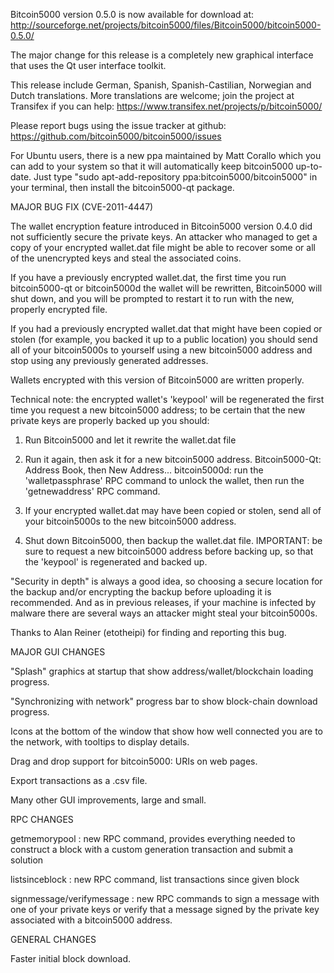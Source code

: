 Bitcoin5000 version 0.5.0 is now available for download at:
http://sourceforge.net/projects/bitcoin5000/files/Bitcoin5000/bitcoin5000-0.5.0/

The major change for this release is a completely new graphical interface that uses the Qt user interface toolkit.

This release include German, Spanish, Spanish-Castilian, Norwegian and Dutch translations. More translations are welcome; join the project at Transifex if you can help:
https://www.transifex.net/projects/p/bitcoin5000/

Please report bugs using the issue tracker at github:
https://github.com/bitcoin5000/bitcoin5000/issues

For Ubuntu users, there is a new ppa maintained by Matt Corallo which you can add to your system so that it will automatically keep bitcoin5000 up-to-date.  Just type "sudo apt-add-repository ppa:bitcoin5000/bitcoin5000" in your terminal, then install the bitcoin5000-qt package.

MAJOR BUG FIX  (CVE-2011-4447)

The wallet encryption feature introduced in Bitcoin5000 version 0.4.0 did not sufficiently secure the private keys. An attacker who
managed to get a copy of your encrypted wallet.dat file might be able to recover some or all of the unencrypted keys and steal the
associated coins.

If you have a previously encrypted wallet.dat, the first time you run bitcoin5000-qt or bitcoin5000d the wallet will be rewritten, Bitcoin5000 will
shut down, and you will be prompted to restart it to run with the new, properly encrypted file.

If you had a previously encrypted wallet.dat that might have been copied or stolen (for example, you backed it up to a public
location) you should send all of your bitcoin5000s to yourself using a new bitcoin5000 address and stop using any previously generated addresses.

Wallets encrypted with this version of Bitcoin5000 are written properly.

Technical note: the encrypted wallet's 'keypool' will be regenerated the first time you request a new bitcoin5000 address; to be certain that the
new private keys are properly backed up you should:

1. Run Bitcoin5000 and let it rewrite the wallet.dat file

2. Run it again, then ask it for a new bitcoin5000 address.
Bitcoin5000-Qt: Address Book, then New Address...
bitcoin5000d: run the 'walletpassphrase' RPC command to unlock the wallet,  then run the 'getnewaddress' RPC command.

3. If your encrypted wallet.dat may have been copied or stolen, send  all of your bitcoin5000s to the new bitcoin5000 address.

4. Shut down Bitcoin5000, then backup the wallet.dat file.
IMPORTANT: be sure to request a new bitcoin5000 address before backing up, so that the 'keypool' is regenerated and backed up.

"Security in depth" is always a good idea, so choosing a secure location for the backup and/or encrypting the backup before uploading it is recommended. And as in previous releases, if your machine is infected by malware there are several ways an attacker might steal your bitcoin5000s.

Thanks to Alan Reiner (etotheipi) for finding and reporting this bug.

MAJOR GUI CHANGES

"Splash" graphics at startup that show address/wallet/blockchain loading progress.

"Synchronizing with network" progress bar to show block-chain download progress.

Icons at the bottom of the window that show how well connected you are to the network, with tooltips to display details.

Drag and drop support for bitcoin5000: URIs on web pages.

Export transactions as a .csv file.

Many other GUI improvements, large and small.

RPC CHANGES

getmemorypool : new RPC command, provides everything needed to construct a block with a custom generation transaction and submit a solution

listsinceblock : new RPC command, list transactions since given block

signmessage/verifymessage : new RPC commands to sign a message with one of your private keys or verify that a message signed by the private key associated with a bitcoin5000 address.

GENERAL CHANGES

Faster initial block download.
